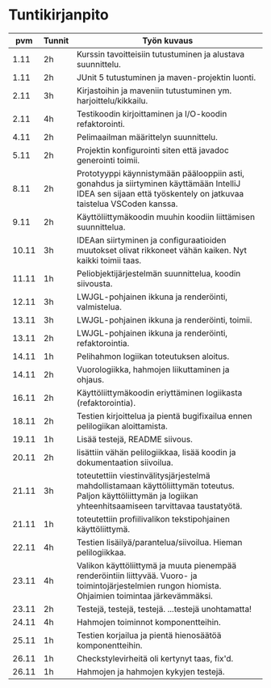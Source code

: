 # Tuntikirjanpito

| pvm | Tunnit | Työn kuvaus |
|-----|--------|-------------|
| 1.11| 2h     | Kurssin tavoitteisiin tutustuminen ja alustava suunnittelu. |
| 1.11| 2h     | JUnit 5 tutustuminen ja maven-projektin luonti. |
| 2.11| 3h     | Kirjastoihin ja maveniin tutustuminen ym. harjoittelu/kikkailu. | 
| 2.11| 4h     | Testikoodin kirjoittaminen ja I/O-koodin refaktorointi. | 
| 4.11| 2h     | Pelimaailman määrittelyn suunnittelu. |
| 5.11| 2h     | Projektin konfigurointi siten että javadoc generointi toimii. |
| 8.11| 2h     | Prototyyppi käynnistymään päälooppiin asti, gonahdus ja siirtyminen käyttämään IntelliJ IDEA sen sijaan että työskentely on jatkuvaa taistelua VSCoden kanssa. |
| 9.11| 2h     | Käyttöliittymäkoodin muuhin koodiin liittämisen suunnittelua. |
|10.11| 3h     | IDEAan siirtyminen ja configuraatioiden muutokset olivat rikkoneet vähän kaiken. Nyt kaikki toimii taas. |
|11.11| 1h     | Peliobjektijärjestelmän suunnittelua, koodin siivousta. |
|12.11| 3h     | LWJGL-pohjainen ikkuna ja renderöinti, valmistelua. |
|13.11| 3h     | LWJGL-pohjainen ikkuna ja renderöinti, toimii. |
|13.11| 2h     | LWJGL-pohjainen ikkuna ja renderöinti, refaktorointia. |
|14.11| 1h     | Pelihahmon logiikan toteutuksen aloitus. |
|14.11| 2h     | Vuorologiikka, hahmojen liikuttaminen ja ohjaus. |
|16.11| 2h     | Käyttöliittymäkoodin eriyttäminen logiikasta (refaktorointia). |
|18.11| 2h     | Testien kirjoittelua ja pientä bugifixailua ennen pelilogiikan aloittamista. |
|19.11| 1h     | Lisää testejä, README siivous. |
|20.11| 2h     | lisättiin vähän pelilogiikkaa, lisää koodin ja dokumentaation siivoilua. |
|21.11| 3h     | toteutettiin viestinvälitysjärjestelmä mahdollistamaan käyttöliittymän toteutus. Paljon käyttöliittymän ja logiikan yhteenhitsaamiseen tarvittavaa taustatyötä. |
|21.11| 1h     | toteutettiin profiilivalikon tekstipohjainen käyttöliittymä. |
|22.11| 4h     | Testien lisäilyä/parantelua/siivoilua. Hieman pelilogiikkaa. |
|23.11| 4h     | Valikon käyttöliittymä ja muuta pienempää renderöintiin liittyvää. Vuoro- ja toimintojärjestelmien rungon hiomista. Ohjaimien toimintaa järkevämmäksi. |
|23.11| 2h     | Testejä, testejä, testejä. ...testejä unohtamatta! |
|24.11| 4h     | Hahmojen toiminnot komponentteihin. |
|25.11| 1h     | Testien korjailua ja pientä hienosäätöä komponentteihin. |
|26.11| 1h     | Checkstylevirheitä oli kertynyt taas, fix'd. |
|26.11| 1h     | Hahmojen ja hahmojen kykyjen testejä. |
